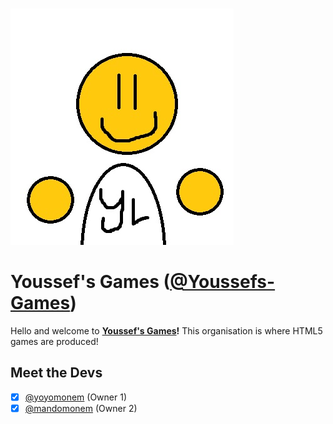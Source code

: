 [Youssef]: ../Youssef.jpg
[@Youssefs-Games]: https://github.com/Youssefs-Games "_blank"
[@yoyomonem]: https://github.com/yoyomonem "_blank"
[@mandomonem]: https://github.com/mandomonem "_blank"
&nbsp;&nbsp;&nbsp;&nbsp;&nbsp;&nbsp;&nbsp;&nbsp;&nbsp;&nbsp;&nbsp;&nbsp;&nbsp;&nbsp;&nbsp;&nbsp;&nbsp;&nbsp;&nbsp;&nbsp;&nbsp;&nbsp;&nbsp;&nbsp;&nbsp;&nbsp;&nbsp;&nbsp;&nbsp;&nbsp;&nbsp;&nbsp;&nbsp;&nbsp;&nbsp;&nbsp;&nbsp;&nbsp;&nbsp;&nbsp;&nbsp;&nbsp;&nbsp;&nbsp;&nbsp;&nbsp;&nbsp;&nbsp;&nbsp;&nbsp;&nbsp;&nbsp;&nbsp;&nbsp;&nbsp;&nbsp;&nbsp;&nbsp;&nbsp;&nbsp;&nbsp;&nbsp;&nbsp;&nbsp;&nbsp;&nbsp;[![Youssef]][@Youssefs-Games]

# Youssef's Games ([@Youssefs-Games])
Hello and welcome to __[Youssef's Games][@Youssefs-Games]!__ This organisation is where HTML5 games are produced!
## Meet the Devs
- [x] [@yoyomonem] (Owner 1)
- [x] [@mandomonem] (Owner 2)
